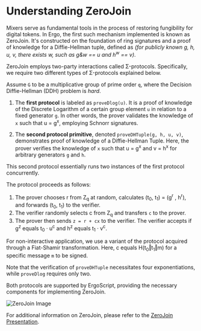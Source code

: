 # Understanding ZeroJoin

Mixers serve as fundamental tools in the process of restoring fungibility for digital tokens. In Ergo, the first such mechanism implemented is known as ZeroJoin. It's constructed on the foundation of ring signatures and a proof of knowledge for a Diffie-Hellman tuple, defined as *(for publicly known g, h, u, v, there exists w, such as g&w == u and h<sup>w</sup> == v)*.

ZeroJoin employs two-party interactions called Σ-protocols. Specifically, we require two different types of Σ-protocols explained below.

Assume `G` to be a multiplicative group of prime order `q`, where the Decision Diffie-Hellman (DDH) problem is *hard*.

1. The **first protocol** is labeled as `proveDlog(u)`. It is a proof of knowledge of the Discrete Logarithm of a certain group element `u` in relation to a fixed generator `g`. In other words, the prover validates the knowledge of `x` such that u = g<sup>x</sup>, employing Schnorr signatures.  

2. The **second protocol primitive**, denoted `proveDHTuple(g, h, u, v)`, demonstrates proof of knowledge of a Diffie-Hellman Tuple. Here, the prover verifies the knowledge of `x` such that u = g<sup>x</sup> and v = h<sup>x</sup> for arbitrary generators `g` and `h`.

This second protocol essentially runs two instances of the first protocol concurrently.

The protocol proceeds as follows:

1. The prover chooses r from Z<sub>q</sub> at random, calculates (t<sub>0</sub>, t<sub>1</sub>) = (g<sup>r</sup> , h<sup>r</sup>), and forwards (t<sub>0</sub>, t<sub>1</sub>) to the verifier.
2. The verifier randomly selects c from Z<sub>q</sub> and transfers `c` to the prover.
3. The prover then sends `z = r + cx` to the verifier. The verifier accepts if g<sup>z</sup> equals t<sub>0</sub> · u<sup>c</sup> and h<sup>z</sup> equals t<sub>1</sub> · v<sup>c</sup>.

For non-interactive application, we use a variant of the protocol acquired through a Fiat-Shamir transformation. Here, c equals H(t<sub>0</sub>‖t<sub>1</sub>‖m) for a specific message `m` to be signed.

Note that the verification of `proveDHTuple` necessitates four exponentiations, while `proveDlog` requires only two.

Both protocols are supported by ErgoScript, providing the necessary components for implementing ZeroJoin.

![ZeroJoin Image](../../assets/img/scs/zerojoin.png)

For additional information on ZeroJoin, please refer to the [ZeroJoin Presentation](https://storage.googleapis.com/ergo-cms-media/docs/CBT_2020_ZeroJoin_Combining_Zerocoin_and_CoinJoin_v3.pdf).